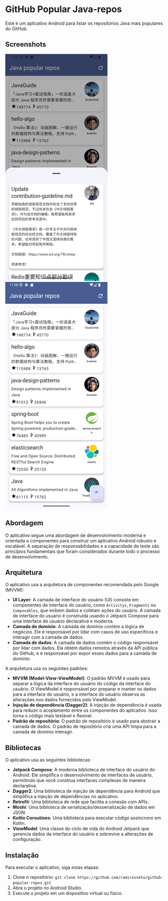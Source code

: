 # GitHub Popular Java-repos

Este é um aplicativo Android para listar os repositórios Java mais populares do GitHub.

## Screenshots

![screen1.png](readme-imgs/screen1.png)
![screen2.png](readme-imgs/screen2.png)

## Abordagem

O aplicativo segue uma abordagem de desenvolvimento moderna e orientada a componentes para construir
um aplicativo Android robusto e escalável. A separação de responsabilidades e a capacidade de teste
são princípios fundamentais que foram considerados durante todo o processo de desenvolvimento.

## Arquitetura

O aplicativo usa a arquitetura de componentes recomendada pelo Google (MVVM):

* **UI Layer**: A camada de interface do usuário (UI) consiste em componentes de interface do
  usuário, como `Activitys`, `Fragments` ou `Composables`, que exibem dados e coletam ações do
  usuário. A camada de interface do usuário é construída usando o Jetpack Compose para uma interface
  de usuário declarativa e moderna.
* **Camada de domínio**: A camada de domínio contém a lógica de negócios. Ele é responsável por
  lidar com casos de uso específicos e interagir com a camada de dados.
* **Camada de dados**: A camada de dados contém o código responsável por lidar com dados. Ela obtém 
  dados remotos através da API pública do GitHub, e é responsável por expor
  esses dados para a camada de domínio.

A arquitetura usa os seguintes padrões:

* **MVVM (Model-View-ViewModel)**: O padrão MVVM é usado para separar a lógica da interface do
  usuário do código da interface do usuário. O ViewModel é responsável por preparar e manter os
  dados para a interface do usuário, e a interface do usuário observa as alterações nos dados
  fornecidos pelo ViewModel.
* **Injeção de dependência (Dagger2)**: A injeção de dependência é usada para reduzir o acoplamento entre os
  componentes do aplicativo. Isso torna o código mais testável e flexível.
* **Padrão de repositório**: O padrão de repositório é usado para abstrair a camada de dados. O
  padrão de repositório cria uma API limpa para a camada de domínio interagir.

## Bibliotecas

O aplicativo usa as seguintes bibliotecas:

* **Jetpack Compose**: A moderna biblioteca de interface do usuário do Android. Ele simplifica o
  desenvolvimento de interfaces de usuário, permitindo que você construa interfaces complexas de
  maneira declarativa.
* **Dagger2**: Uma biblioteca de injeção de dependência para Android que simplifica a injeção de
  dependências no aplicativo.
* **Retrofit**: Uma biblioteca de rede que facilita a conexão com APIs.
* **Moshi**: Uma biblioteca de serialização/desserialização de dados em JSON.
* **Kotlin Coroutines**: Uma biblioteca para executar código assíncrono em Kotlin.
* **ViewModel**: Uma classe do ciclo de vida do Android Jetpack que gerencia dados da interface do
  usuário e sobrevive a alterações de configuração.

## Instalação

Para executar o aplicativo, siga estas etapas:

1. Clone o repositório: `git clone https://github.com/ramirosneto/github-popular-repos.git`
2. Abra o projeto no Android Studio.
3. Execute o projeto em um dispositivo virtual ou físico.
